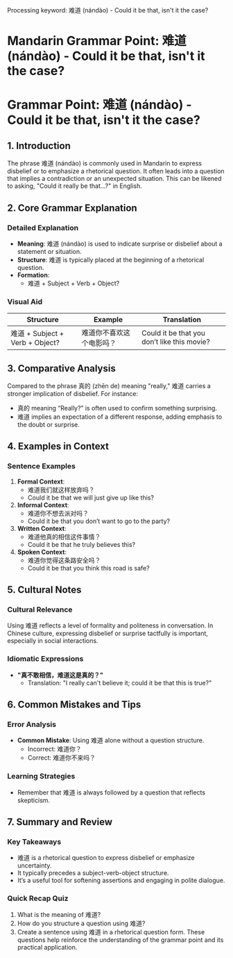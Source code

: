 Processing keyword: 难道 (nándào) - Could it be that, isn't it the case?
# Mandarin Grammar Point: 难道 (nándào) - Could it be that, isn't it the case?
# Grammar Point: 难道 (nándào) - Could it be that, isn't it the case?
## 1. Introduction
The phrase 难道 (nándào) is commonly used in Mandarin to express disbelief or to emphasize a rhetorical question. It often leads into a question that implies a contradiction or an unexpected situation. This can be likened to asking, "Could it really be that...?" in English.
## 2. Core Grammar Explanation
### Detailed Explanation
- **Meaning**: 难道 (nándào) is used to indicate surprise or disbelief about a statement or situation.
- **Structure**: 难道 is typically placed at the beginning of a rhetorical question.
- **Formation**: 
    - 难道 + Subject + Verb + Object?
    
### Visual Aid
| Structure       | Example                                    | Translation                          |
|----------------|--------------------------------------------|--------------------------------------|
| 难道 + Subject + Verb + Object? | 难道你不喜欢这个电影吗？          | Could it be that you don’t like this movie? |
## 3. Comparative Analysis
Compared to the phrase 真的 (zhēn de) meaning "really," 难道 carries a stronger implication of disbelief. For instance:
- 真的 meaning “Really?” is often used to confirm something surprising.
- 难道 implies an expectation of a different response, adding emphasis to the doubt or surprise.
## 4. Examples in Context
### Sentence Examples
1.  **Formal Context**:  
    - 难道我们就这样放弃吗？  
    - Could it be that we will just give up like this?
2.  **Informal Context**:  
    - 难道你不想去派对吗？  
    - Could it be that you don’t want to go to the party?
3.  **Written Context**:  
    - 难道他真的相信这件事情？  
    - Could it be that he truly believes this?
4.  **Spoken Context**:  
    - 难道你觉得这条路安全吗？  
    - Could it be that you think this road is safe?
## 5. Cultural Notes
### Cultural Relevance
Using 难道 reflects a level of formality and politeness in conversation. In Chinese culture, expressing disbelief or surprise tactfully is important, especially in social interactions.
### Idiomatic Expressions
- **"真不敢相信，难道这是真的？"**  
  - Translation: "I really can't believe it; could it be that this is true?"
## 6. Common Mistakes and Tips
### Error Analysis
- **Common Mistake**: Using 难道 alone without a question structure.  
  - Incorrect: 难道你？  
  - Correct: 难道你不来吗？
  
### Learning Strategies
- Remember that 难道 is always followed by a question that reflects skepticism. 
## 7. Summary and Review
### Key Takeaways
- 难道 is a rhetorical question to express disbelief or emphasize uncertainty.
- It typically precedes a subject-verb-object structure.
- It’s a useful tool for softening assertions and engaging in polite dialogue.
### Quick Recap Quiz
1. What is the meaning of 难道?
2. How do you structure a question using 难道?
3. Create a sentence using 难道 in a rhetorical question form. 
These questions help reinforce the understanding of the grammar point and its practical application.
